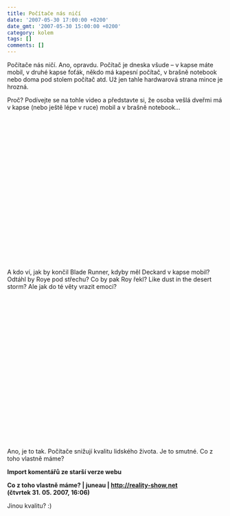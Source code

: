 ```yaml
---
title: Počítače nás ničí
date: '2007-05-30 17:00:00 +0200'
date_gmt: '2007-05-30 15:00:00 +0200'
category: kolem
tags: []
comments: []
---
```

<p>Počítače nás ničí. Ano, opravdu. Počítač je dneska všude &ndash; v kapse máte mobil, v druhé kapse foťák, někdo má kapesní počítač, v brašně notebook nebo doma pod stolem počítač atd. Už jen tahle hardwarová strana mince je hrozná.</p>
<p>Proč? Podívejte se na tohle video a představte si, že osoba vešlá dveřmi má v kapse (nebo ještě lépe v ruce) mobil a v brašně notebook...</p>
<p><object width="425" height="350"><param name="movie" value="http://www.youtube.com/v/GJfo1t1W0C0"></param><param name="wmode" value="transparent"></param><embed src="http://www.youtube.com/v/GJfo1t1W0C0" type="application/x-shockwave-flash" wmode="transparent" width="412" height="339"></embed></object></p>
<p>A kdo ví, jak by končil Blade Runner, kdyby měl Deckard v kapse mobil? Odtáhl by Roye pod střechu? Co by pak Roy řekl? Like dust in the desert storm? Ale jak do té věty vrazit emoci?</p>
<p><object width="425" height="350"><param name="movie" value="http://www.youtube.com/v/fRY6fO8AajE"></param><param name="wmode" value="transparent"></param><embed src="http://www.youtube.com/v/fRY6fO8AajE" type="application/x-shockwave-flash" wmode="transparent" width="412" height="339"></embed></object></p>
<p>Ano, je to tak. Počítače snižují kvalitu lidského života. Je to smutné. Co z toho vlastně máme?</p>
<div class="import-komentaru">
<p><strong>Import komentářů ze starší verze webu</strong></p>
<div class="comment">
<p style="font-weight:bold"><span class="compredmet">Co z toho vlastně máme?</span> | <span class="comname">juneau</span> |  <a href="http://reality-show,net">http://reality-show,net</a> (čtvrtek&nbsp;31.&nbsp;05.&nbsp;2007,&nbsp;16:06)</p>
<p>Jinou kvalitu? :) </p>
</div>
</div>

